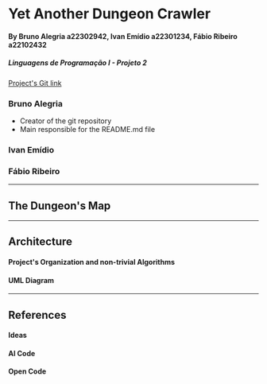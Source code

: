 # Yet Another Dungeon Crawler
#### By Bruno Alegria a22302942, Ivan Emídio a22301234, Fábio Ribeiro a22102432
##### Linguagens de Programação I - Projeto 2
[Project's Git link](https://github.com/BrunoSilvaAlegria/LP1-Project-2.git)

### Bruno Alegria
+ Creator of the git repository
+ Main responsible for the README.md file

### Ivan Emídio

### Fábio Ribeiro

---
## The Dungeon's Map

---
## Architecture

#### Project's Organization and non-trivial Algorithms

#### UML Diagram

---
## References

#### Ideas

#### AI Code

#### Open Code
